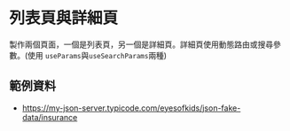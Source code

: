 # 列表頁與詳細頁

製作兩個頁面，一個是列表頁，另一個是詳細頁。詳細頁使用動態路由或搜尋參數。(使用 `useParams`與`useSearchParams`兩種)

## 範例資料

- https://my-json-server.typicode.com/eyesofkids/json-fake-data/insurance